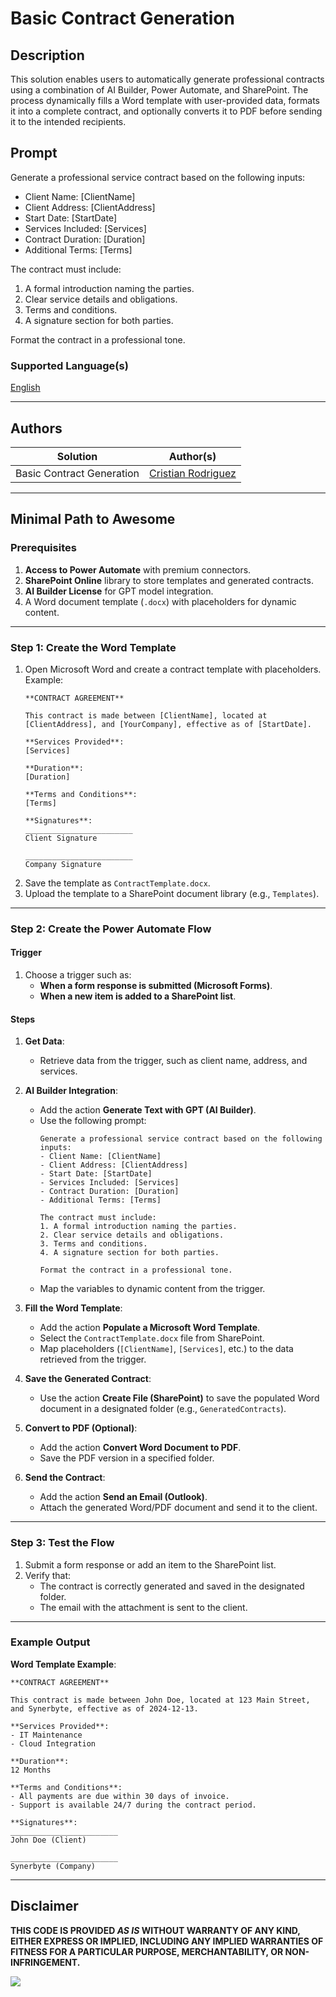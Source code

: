 # Basic Contract Generation

## Description

This solution enables users to automatically generate professional contracts using a combination of AI Builder, Power Automate, and SharePoint. The process dynamically fills a Word template with user-provided data, formats it into a complete contract, and optionally converts it to PDF before sending it to the intended recipients.

## Prompt

Generate a professional service contract based on the following inputs:  
- Client Name: [ClientName]  
- Client Address: [ClientAddress]  
- Start Date: [StartDate]  
- Services Included: [Services]  
- Contract Duration: [Duration]  
- Additional Terms: [Terms]  

The contract must include:  
1. A formal introduction naming the parties.  
2. Clear service details and obligations.  
3. Terms and conditions.  
4. A signature section for both parties.  

Format the contract in a professional tone.

### Supported Language(s)

[English](./en-us/prompt.md)

---

## Authors

Solution|Author(s)
--------|---------
Basic Contract Generation | [Cristian Rodriguez](https://github.com/script32)

---

## Minimal Path to Awesome

### Prerequisites

1. **Access to Power Automate** with premium connectors.  
2. **SharePoint Online** library to store templates and generated contracts.  
3. **AI Builder License** for GPT model integration.  
4. A Word document template (`.docx`) with placeholders for dynamic content.  

---

### Step 1: Create the Word Template
1. Open Microsoft Word and create a contract template with placeholders. Example:
   ```
   **CONTRACT AGREEMENT**

   This contract is made between [ClientName], located at [ClientAddress], and [YourCompany], effective as of [StartDate].

   **Services Provided**:  
   [Services]

   **Duration**:  
   [Duration]

   **Terms and Conditions**:  
   [Terms]

   **Signatures**:
   ________________________  
   Client Signature  

   ________________________  
   Company Signature
   ```
2. Save the template as `ContractTemplate.docx`.
3. Upload the template to a SharePoint document library (e.g., `Templates`).

---

### Step 2: Create the Power Automate Flow

#### **Trigger**
1. Choose a trigger such as:
   - **When a form response is submitted (Microsoft Forms)**.
   - **When a new item is added to a SharePoint list**.

#### **Steps**
1. **Get Data**:
   - Retrieve data from the trigger, such as client name, address, and services.

2. **AI Builder Integration**:
   - Add the action **Generate Text with GPT (AI Builder)**.
   - Use the following prompt:
     ```
     Generate a professional service contract based on the following inputs:
     - Client Name: [ClientName]
     - Client Address: [ClientAddress]
     - Start Date: [StartDate]
     - Services Included: [Services]
     - Contract Duration: [Duration]
     - Additional Terms: [Terms]
     
     The contract must include:
     1. A formal introduction naming the parties.
     2. Clear service details and obligations.
     3. Terms and conditions.
     4. A signature section for both parties.

     Format the contract in a professional tone.
     ```
   - Map the variables to dynamic content from the trigger.

3. **Fill the Word Template**:
   - Add the action **Populate a Microsoft Word Template**.
   - Select the `ContractTemplate.docx` file from SharePoint.
   - Map placeholders (`[ClientName]`, `[Services]`, etc.) to the data retrieved from the trigger.

4. **Save the Generated Contract**:
   - Use the action **Create File (SharePoint)** to save the populated Word document in a designated folder (e.g., `GeneratedContracts`).

5. **Convert to PDF (Optional)**:
   - Add the action **Convert Word Document to PDF**.
   - Save the PDF version in a specified folder.

6. **Send the Contract**:
   - Add the action **Send an Email (Outlook)**.
   - Attach the generated Word/PDF document and send it to the client.

---

### Step 3: Test the Flow
1. Submit a form response or add an item to the SharePoint list.
2. Verify that:
   - The contract is correctly generated and saved in the designated folder.
   - The email with the attachment is sent to the client.

---

### Example Output

**Word Template Example**:
```
**CONTRACT AGREEMENT**

This contract is made between John Doe, located at 123 Main Street, and Synerbyte, effective as of 2024-12-13.

**Services Provided**:  
- IT Maintenance  
- Cloud Integration  

**Duration**:  
12 Months

**Terms and Conditions**:  
- All payments are due within 30 days of invoice.
- Support is available 24/7 during the contract period.

**Signatures**:
________________________  
John Doe (Client)  

________________________  
Synerbyte (Company)
```

---

## Disclaimer

**THIS CODE IS PROVIDED *AS IS* WITHOUT WARRANTY OF ANY KIND, EITHER EXPRESS OR IMPLIED, INCLUDING ANY IMPLIED WARRANTIES OF FITNESS FOR A PARTICULAR PURPOSE, MERCHANTABILITY, OR NON-INFRINGEMENT.**

<img src="https://m365-visitor-stats.azurewebsites.net/powerplatform-prompts/samples/ai-builder/basic-contract-generation" aria-hidden="true" />
